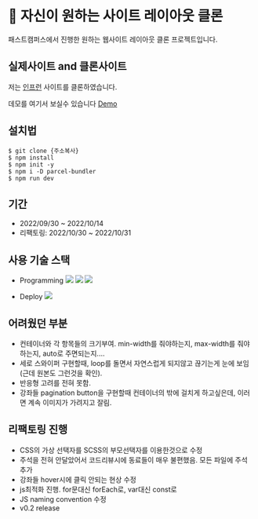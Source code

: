 # 📌 자신이 원하는 사이트 레이아웃 클론

패스트캠퍼스에서 진행한 원하는 웹사이트 레이아웃 클론 프로젝트입니다.

## 실제사이트 and 클론사이트

저는 [인프런](https://www.inflearn.com/) 사이트를 클론하였습니다.

데모를 여기서 보실수 있습니다 [Demo](https://635ea0a8307d445ff268fbe7--gilded-sorbet-e33272.netlify.app/)

## 설치법

```shell
$ git clone {주소복사}
$ npm install
$ npm init -y
$ npm i -D parcel-bundler
$ npm run dev
```

## 기간

- 2022/09/30 ~ 2022/10/14
- 리팩토링: 2022/10/30 ~ 2022/10/31

## 사용 기술 스택

- Programming <img src="https://img.shields.io/badge/HTML5-E34F26?style=for-the-badge&logo=HTML5&logoColor=white"> <img src="https://img.shields.io/badge/SCSS-CC6699?style=for-the-badge&logo=SASS&logoColor=white"> <img src="https://img.shields.io/badge/JAVASCRIPT-F7DF1E?style=for-the-badge&logo=JAVASCRIPT&logoColor=white">

- Deploy <img src="https://img.shields.io/badge/NETLIFY-00C7B7?style=for-the-badge&logo=NETLIFY&logoColor=white">

## 어려웠던 부분

- 컨테이너와 각 항목들의 크기부여. min-width를 줘야하는지, max-width를 줘야하는지, auto로 주면되는지....
- 세로 스와이퍼 구현할때, loop를 돌면서 자연스럽게 되지않고 끊기는게 눈에 보임(근데 원본도 그런것을 확인).
- 반응형 고려를 전혀 못함.
- 강좌들 pagination button을 구현할때 컨테이너의 밖에 걸치게 하고싶은데, 이러면 계속 이미지가 가려지고 잘림.

## 리팩토링 진행

- CSS의 가상 선택자를 SCSS의 부모선택자를 이용한것으로 수정
- 주석을 전혀 안달았어서 코드리뷰시에 동료들이 매우 불편했음. 모든 파일에 주석 추가
- 강좌들 hover시에 클릭 안되는 현상 수정
- js최적화 진행. for문대신 forEach로, var대신 const로
- JS naming convention 수정
- v0.2 release
